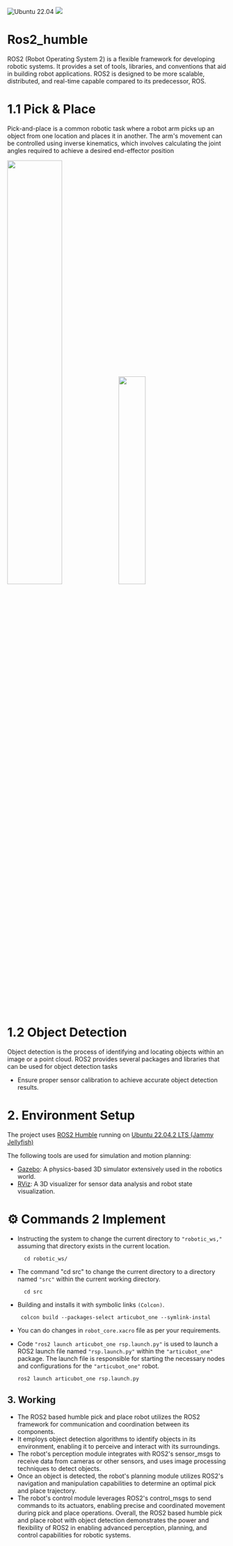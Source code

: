 <p align="left">

<img src="https://img.shields.io/badge/Ubuntu-22.04-orange.svg" alt="Ubuntu 22.04">
<img src="https://img.shields.io/badge/Python-3.x-blue.svg?logo=python&logoColor=white">

</p>

# Ros2_humble

ROS2 (Robot Operating System 2) is a flexible framework for developing robotic systems. It provides a set of tools, libraries, and conventions that aid in building robot applications. ROS2 is designed to be more scalable, distributed, and real-time capable compared to its predecessor, ROS.


  
# 1.1 Pick & Place
Pick-and-place is a common robotic task where a robot arm picks up an object from one location and places it in another. The arm's movement can be controlled using inverse kinematics, which involves calculating the joint angles required to achieve a desired end-effector position

<p align="left">

<img width="50%" src="https://github.com/Ganesh200010/Ros2_humble_Pick_Place_Object_Detection/assets/125490197/447fcb4f-bd8e-4d32-b8f6-7ee6f39b5172"/>
<img width="35%" src="https://github.com/Ganesh200010/Ros2_humble_Pick_Place_Object_Detection/assets/125490197/2a1bc3cf-2a11-4ec5-9e6a-193e454f1d26"/>

</p>


# 1.2 Object Detection

Object detection is the process of identifying and locating objects within an image or a point cloud. ROS2 provides several packages and libraries that can be used for object detection tasks

-	Ensure proper sensor calibration to achieve accurate object detection results.

# 2. Environment Setup
   
The project uses [ROS2 Humble](https://docs.ros.org/en/humble/index.html) running on [Ubuntu 22.04.2 LTS (Jammy Jellyfish)](https://releases.ubuntu.com/jammy/)

The following tools are used for simulation and motion planning:

- [Gazebo](https://gazebosim.org/home): A physics-based 3D simulator extensively used in the robotics world.
- [RViz](http://wiki.ros.org/rviz): A 3D visualizer for sensor data analysis and robot state visualization.


# ⚙️ Commands 2 Implement

    
- Instructing the system to change the current directory to <code>"robotic_ws,"</code> assuming that directory exists in the current location.
        
        cd robotic_ws/

- The command "cd src" to change the current directory to a directory named <code>"src"</code> within the current working directory.
        
        cd src

-  Building and installs it with symbolic links <code>(Colcon)</code>.
        
        colcon build --packages-select articubot_one --symlink-instal


- You can do changes in <code>robot_core.xacro</code> file as per your requirements.


   
- Code <code>"ros2 launch articubot_one rsp.launch.py"</code> is used to launch a ROS2 launch file named <code>"rsp.launch.py"</code> within the <code>"articubot_one"</code> package. The launch file is responsible for starting the necessary nodes and configurations for the <code>"articubot_one"</code> robot.
  
      ros2 launch articubot_one rsp.launch.py 



## 3. Working

- The ROS2 based humble pick and place robot utilizes the ROS2 framework for communication and coordination between its components.
- It employs object detection algorithms to identify objects in its environment, enabling it to perceive and interact with its surroundings.
- The robot's perception module integrates with ROS2's sensor_msgs to receive data from cameras or other sensors, and uses image processing techniques to detect objects.
- Once an object is detected, the robot's planning module utilizes ROS2's navigation and manipulation capabilities to determine an optimal pick and place trajectory.
- The robot's control module leverages ROS2's control_msgs to send commands to its actuators, enabling precise and coordinated movement during pick and place operations.
Overall, the ROS2 based humble pick and place robot with object detection demonstrates the power and flexibility of ROS2 in enabling advanced perception, planning, and control capabilities for robotic systems.
